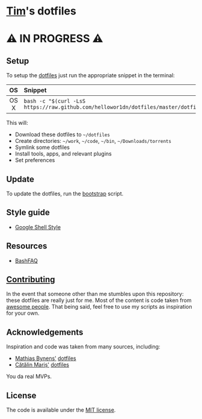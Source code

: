 [Tim](https://github.com/hellowor1dn)'s dotfiles
=====

# :warning: IN PROGRESS :warning:

## Setup

To setup the [dotfiles](dotfiles) just run the appropriate snippet in the terminal:

| OS | Snippet |
|:---:|:---|
| OS X | ```bash -c "$(curl -LsS https://raw.github.com/hellowor1dn/dotfiles/master/dotfiles)"``` |

This will:

* Download these dotfiles to `~/dotfiles`
* Create directories: `~/work`, `~/code`, `~/bin`, `~/Downloads/torrents`
* Symlink some dotfiles
* Install tools, apps, and relevant plugins
* Set preferences

## Update

To update the dotfiles, run the [bootstrap](script/bootstrap) script.

## Style guide

* [Google Shell Style](https://google-styleguide.googlecode.com/svn/trunk/shell.xml)

## Resources

* [BashFAQ](http://mywiki.wooledge.org/BashFAQ)

## [Contributing](CONTRIBUTING.md)

In the event that someone other than me stumbles upon this repository: these
dotfiles are really just for me. Most of the content is code taken from
[awesome people](https://github.com/hellowor1dn/dotfiles#Acknowledgements).
That being said, feel free to use my scripts as inspiration for your own.

## Acknowledgements

Inspiration and code was taken from many sources, including:

* [Mathias Bynens'](https://github.com/mathiasbynens)
  [dotfiles](https://github.com/mathiasbynens/dotfiles)
* [Cătălin Mariș'](https://github.com/alrra)
  [dotfiles](https://github.com/alrra/dotfiles)

You da real MVPs.

## License

The code is available under the [MIT license](LICENSE.md).
